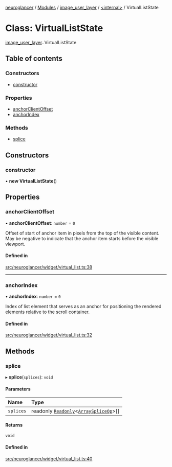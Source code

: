 [neuroglancer](../README.md) / [Modules](../modules.md) / [image\_user\_layer](../modules/image_user_layer.md) / [<internal\>](../modules/image_user_layer._internal_.md) / VirtualListState

# Class: VirtualListState

[image_user_layer](../modules/image_user_layer.md).[<internal>](../modules/image_user_layer._internal_.md).VirtualListState

## Table of contents

### Constructors

- [constructor](image_user_layer._internal_.VirtualListState.md#constructor)

### Properties

- [anchorClientOffset](image_user_layer._internal_.VirtualListState.md#anchorclientoffset)
- [anchorIndex](image_user_layer._internal_.VirtualListState.md#anchorindex)

### Methods

- [splice](image_user_layer._internal_.VirtualListState.md#splice)

## Constructors

### constructor

• **new VirtualListState**()

## Properties

### anchorClientOffset

• **anchorClientOffset**: `number` = `0`

Offset of start of anchor item in pixels from the top of the visible content.  May be negative
to indicate that the anchor item starts before the visible viewport.

#### Defined in

[src/neuroglancer/widget/virtual_list.ts:38](https://github.com/ActiveBrainAtlas2/neuroglancer/blob/540617bc/src/neuroglancer/widget/virtual_list.ts#L38)

___

### anchorIndex

• **anchorIndex**: `number` = `0`

Index of list element that serves as an anchor for positioning the rendered elements relative
to the scroll container.

#### Defined in

[src/neuroglancer/widget/virtual_list.ts:32](https://github.com/ActiveBrainAtlas2/neuroglancer/blob/540617bc/src/neuroglancer/widget/virtual_list.ts#L32)

## Methods

### splice

▸ **splice**(`splices`): `void`

#### Parameters

| Name | Type |
| :------ | :------ |
| `splices` | readonly [`Readonly`](../modules/coordinate_transform._internal_.md#readonly)<[`ArraySpliceOp`](../interfaces/image_user_layer._internal_.ArraySpliceOp.md)\>[] |

#### Returns

`void`

#### Defined in

[src/neuroglancer/widget/virtual_list.ts:40](https://github.com/ActiveBrainAtlas2/neuroglancer/blob/540617bc/src/neuroglancer/widget/virtual_list.ts#L40)
